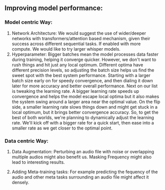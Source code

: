 ## Improving model performance:

### Model centric Way:
1) Network Architecture: We would suggest the use of wider/deeper networks with transformers/attention based mechanism, given their success
                         across different sequential tasks. If enabled with more compute. We would like to try larger whisper models.
2) Hyperparameter: Bigger batches mean the model processes data faster during training, helping it converge quicker. However, we don't want to
                   rush things and hit just any local optimum. Different optima have different precision levels, so adjusting the batch
                   size helps us find the sweet spot with the best system performance. Starting with a larger batch size early on for speedy convergence,
                   and then dialing it down later for more accuracy and better overall performance.
                   Next on our list is tweaking the learning rate. A bigger learning rate speeds up convergence and helps the model escape local optima
                   but it also makes the system swing around a larger area near the optimal value. On the flip side, a smaller learning rate slows things down and
                   might get stuck in a local optimum, but it brings better convergence accuracy. So, to get the best of both worlds, we're planning to dynamically adjust the learning rate.
                   We'll kick off with a bigger rate for a quick start, then ease into a smaller rate as we get closer to the optimal point.

### Data centric Way:
1) Data Augmentation: Perturbing an audio file with noise or overlapping multiple audios might also benefit us. Masking Frequency might also lead
                      to interesting results.

2) Adding Meta-training tasks: For example predicting the fequency of the audio and other meta tasks surrounding an audio file might affect it densely.


   
